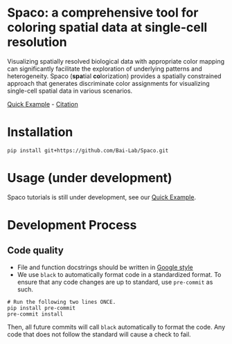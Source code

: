 # Spaco: a comprehensive tool for coloring spatial data at single-cell resolution

Visualizing spatially resolved biological data with appropriate color mapping can significantly facilitate the exploration of underlying patterns and heterogeneity. Spaco (**spa**tial **co**lorization) provides a spatially constrained approach that generates discriminate color assignments for visualizing single-cell spatial data in various scenarios.

[Quick Example](https://github.com/Bai-Lab/Spaco/blob/main/notebooks/demo.ipynb) - [Citation](https://github.com/Bai-Lab/Spaco)

# Installation

```
pip install git+https://github.com/Bai-Lab/Spaco.git
```

# Usage (under development)

Spaco tutorials is still under development, see our [Quick Example](https://github.com/Bai-Lab/Spaco/blob/main/notebooks/demo.ipynb).

# Development Process
## Code quality
- File and function docstrings should be written in [Google style](https://google.github.io/styleguide/pyguide.html)
- We use `black` to automatically format code in a standardized format. To ensure that any code changes are up to standard, use `pre-commit` as such.
```
# Run the following two lines ONCE.
pip install pre-commit
pre-commit install
```
Then, all future commits will call `black` automatically to format the code. Any code that does not follow the standard will cause a check to fail.
